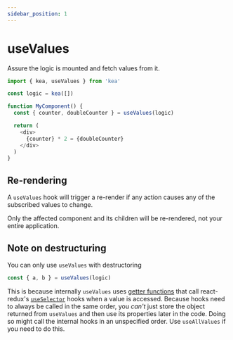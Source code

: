 ```yaml
---
sidebar_position: 1
---
```


# useValues

Assure the logic is mounted and fetch values from it.

```javascript
import { kea, useValues } from 'kea'

const logic = kea([])

function MyComponent() {
  const { counter, doubleCounter } = useValues(logic)

  return (
    <div>
      {counter} * 2 = {doubleCounter}
    </div>
  )
}
```

## Re-rendering

A `useValues` hook will trigger a re-render if any action causes any of the subscribed values to change.

Only the affected component and its children will be re-rendered, not your entire application.

## Note on destructuring

You can only use `useValues` with destructoring

```javascript
const { a, b } = useValues(logic)
```

This is because internally `useValues` uses [getter functions](https://developer.mozilla.org/en-US/docs/Web/JavaScript/Reference/Functions/get)
that call react-redux's [`useSelector`](https://react-redux.js.org/next/api/hooks#useselector)
hooks when a value is accessed. Because hooks need to always be called in the same order,
you _can't_ just store the object returned from `useValues` and then use its properties later in
the code. Doing so might call the internal hooks in an unspecified order. Use `useAllValues` if you
need to do this.
